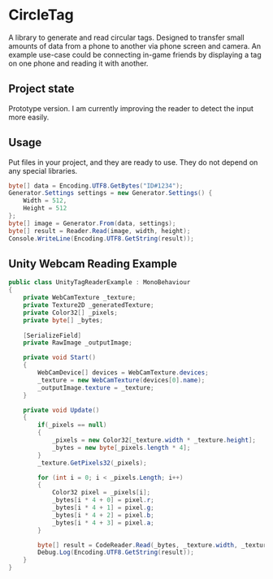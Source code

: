 # CircleTag
A library to generate and read circular tags. Designed to transfer small amounts of data from a phone to another via phone screen and camera. An example use-case could be connecting in-game friends by displaying a tag on one phone and reading it with another.
## Project state
Prototype version. I am currently improving the reader to detect the input more easily.
## Usage
Put files in your project, and they are ready to use. They do not depend on any special libraries.
```cs
byte[] data = Encoding.UTF8.GetBytes("ID#1234");
Generator.Settings settings = new Generator.Settings() {
    Width = 512,
    Height = 512
};
byte[] image = Generator.From(data, settings);
byte[] result = Reader.Read(image, width, height);
Console.WriteLine(Encoding.UTF8.GetString(result));
```
## Unity Webcam Reading Example
```cs
public class UnityTagReaderExample : MonoBehaviour
{
    private WebCamTexture _texture;
    private Texture2D _generatedTexture;
    private Color32[] _pixels;
    private byte[] _bytes;
    
    [SerializeField]
    private RawImage _outputImage;

    private void Start()
    {
        WebCamDevice[] devices = WebCamTexture.devices;
        _texture = new WebCamTexture(devices[0].name);
        _outputImage.texture = _texture;
    }

    private void Update()
    {
        if(_pixels == null)
        {
            _pixels = new Color32[_texture.width * _texture.height];
            _bytes = new byte[_pixels.length * 4];
        }
        _texture.GetPixels32(_pixels);

        for (int i = 0; i < _pixels.Length; i++)
        {
            Color32 pixel = _pixels[i];
            _bytes[i * 4 + 0] = pixel.r;
            _bytes[i * 4 + 1] = pixel.g;
            _bytes[i * 4 + 2] = pixel.b;
            _bytes[i * 4 + 3] = pixel.a;
        }

        byte[] result = CodeReader.Read(_bytes, _texture.width, _texture.height, _debugBytes);
        Debug.Log(Encoding.UTF8.GetString(result));
    }
}
```